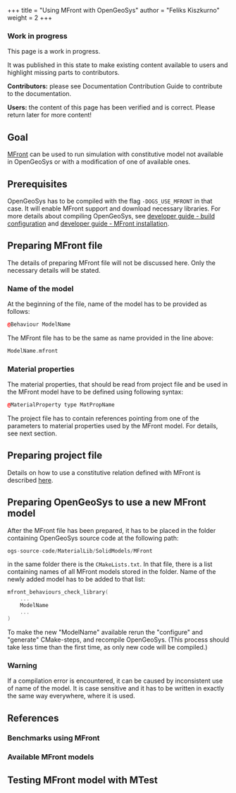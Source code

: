 +++
title = "Using MFront with OpenGeoSys"
author = "Feliks Kiszkurno"
weight = 2
+++
<div class="note">

### Work in progress

This page is a work in progress.

It was published in this state to make existing content available to users and highlight missing parts to contributors.

**Contributors:** please see Documentation Contribution Guide to contribute to the documentation.

**Users:** the content of this page has been verified and is correct. Please return later for more content!

</div>

## Goal

[MFront](https://tfel.sourceforge.net/) can be used to run simulation with constitutive model not available in OpenGeoSys or
with a modification of one of available ones.

## Prerequisites

OpenGeoSys has to be compiled with the flag `-DOGS_USE_MFRONT` in that case. It will enable MFront support and download
necessary libraries.
For more details about compiling OpenGeoSys, see [developer guide - build configuration](/docs/devguide/getting-started/build-configuration/) and [developer guide - MFront installation](/docs/devguide/packages/mfront/).

## Preparing MFront file

<!-- TODO: add content -->

The details of preparing MFront file will not be discussed here. Only the necessary details will be stated.

### Name of the model

At the beginning of the file, name of the model has to be provided as follows:

```c++
@Behaviour ModelName
```

The MFront file has to be the same as name provided in the line above:

```c++
ModelName.mfront
```

### Material properties

The material properties, that should be read from project file and be used in the MFront model have to be defined using
following syntax:

```c++
@MaterialProperty type MatPropName
```

The project file has to contain references pointing from one of the parameters to material properties used by the MFront model.
For details, see next section.

## Preparing project file

Details on how to use a constitutive relation defined with MFront is described [here](/docs/userguide/blocks/misc/constitutive_relations/#mfront).

## Preparing OpenGeoSys to use a new MFront model

After the MFront file has been prepared, it has to be placed in the folder containing OpenGeoSys source code at the following
path:

```c++
ogs-source-code/MaterialLib/SolidModels/MFront
```

in the same folder there is the `CMakeLists.txt`.
In that file, there is a list containing names of all MFront models stored in the folder.
Name of the newly added model has to be added to that list:

```c++
mfront_behaviours_check_library(
    ...
    ModelName
    ...
)
```

To make the new "ModelName" available rerun the "configure" and "generate" CMake-steps, and recompile OpenGeoSys.
(This process should take less time than the first time, as only new code will be compiled.)

<div class='note'>

### Warning

If a compilation error is encountered, it can be caused by inconsistent use of name of the model.
It is case sensitive and it has to be written in exactly the same way everywhere, where it is used.

</div>

## References

<!-- TODO: add content -->

### Benchmarks using MFront

<!-- TODO: add content -->

### Available MFront models

<!-- TODO: add content -->

## Testing MFront model with MTest

<!-- TODO: add content -->
